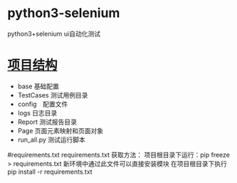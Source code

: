 # python3-selenium
python3+selenium ui自动化测试


# [项目结构]()
* base 基础配置
* TestCases 测试用例目录
* config　配置文件
* logs 日志目录
* Report 测试报告目录
* Page 页面元素映射和页面对象 
* run_all.py 测试运行脚本


#requirements.txt 
requirements.txt  获取方法：  项目根目录下运行：pip freeze > requirements.txt
新环境中通过此文件可以直接安装模块
在项目根目录下执行pip install -r requirements.txt

